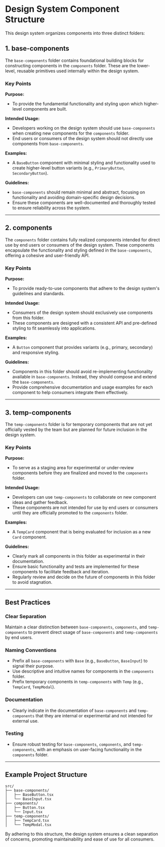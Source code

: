 # Design System Component Structure

This design system organizes components into three distinct folders:

## 1. base-components

The `base-components` folder contains foundational building blocks for constructing components in the `components` folder. These are the lower-level, reusable primitives used internally within the design system.

### Key Points

**Purpose:**

- To provide the fundamental functionality and styling upon which higher-level components are built.

**Intended Usage:**

- Developers working on the design system should use `base-components` when creating new components for the `components` folder.
- End users or consumers of the design system should not directly use components from `base-components`.

**Examples:**

- A `BaseButton` component with minimal styling and functionality used to create higher-level button variants (e.g., `PrimaryButton`, `SecondaryButton`).

**Guidelines:**

- `base-components` should remain minimal and abstract, focusing on functionality and avoiding domain-specific design decisions.
- Ensure these components are well-documented and thoroughly tested to ensure reliability across the system.

---

## 2. components

The `components` folder contains fully realized components intended for direct use by end users or consumers of the design system. These components encapsulate the functionality and styling defined in the `base-components`, offering a cohesive and user-friendly API.

### Key Points

**Purpose:**

- To provide ready-to-use components that adhere to the design system's guidelines and standards.

**Intended Usage:**

- Consumers of the design system should exclusively use components from this folder.
- These components are designed with a consistent API and pre-defined styling to fit seamlessly into applications.

**Examples:**

- A `Button` component that provides variants (e.g., primary, secondary) and responsive styling.

**Guidelines:**

- Components in this folder should avoid re-implementing functionality available in `base-components`. Instead, they should compose and extend the `base-components`.
- Provide comprehensive documentation and usage examples for each component to help consumers integrate them effectively.

---

## 3. temp-components

The `temp-components` folder is for temporary components that are not yet officially vested by the team but are planned for future inclusion in the design system.

### Key Points

**Purpose:**

- To serve as a staging area for experimental or under-review components before they are finalized and moved to the `components` folder.

**Intended Usage:**

- Developers can use `temp-components` to collaborate on new component ideas and gather feedback.
- These components are not intended for use by end users or consumers until they are officially promoted to the `components` folder.

**Examples:**

- A `TempCard` component that is being evaluated for inclusion as a new `Card` component.

**Guidelines:**

- Clearly mark all components in this folder as experimental in their documentation.
- Ensure basic functionality and tests are implemented for these components to facilitate feedback and iteration.
- Regularly review and decide on the future of components in this folder to avoid stagnation.

---

## Best Practices

### Clear Separation

Maintain a clear distinction between `base-components`, `components`, and `temp-components` to prevent direct usage of `base-components` and `temp-components` by end users.

### Naming Conventions

- Prefix all `base-components` with `Base` (e.g., `BaseButton`, `BaseInput`) to signal their purpose.
- Use descriptive and intuitive names for components in the `components` folder.
- Prefix temporary components in `temp-components` with `Temp` (e.g., `TempCard`, `TempModal`).

### Documentation

- Clearly indicate in the documentation of `base-components` and `temp-components` that they are internal or experimental and not intended for external use.

### Testing

- Ensure robust testing for `base-components`, `components`, and `temp-components`, with an emphasis on user-facing functionality in the `components` folder.

---

## Example Project Structure

```
src/
├── base-components/
│   ├── BaseButton.tsx
│   └── BaseInput.tsx
├── components/
│   ├── Button.tsx
│   └── Input.tsx
├── temp-components/
│   ├── TempCard.tsx
│   └── TempModal.tsx
```

By adhering to this structure, the design system ensures a clean separation of concerns, promoting maintainability and ease of use for all consumers.
